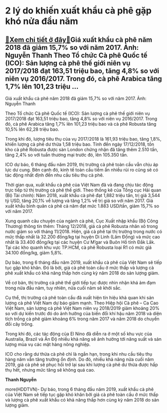 2 lý do khiến xuất khẩu cà phê gặp khó nửa đầu năm
==================================================

[:gift:Xem chi tiết ở đây:gift:](https://hddtvn.com/2-ly-do-khien-xuat-khau-ca-phe-gap-kho-nua-dau-nam/)Giá xuất khẩu cà phê năm 2018 đã giảm 15,7% so với năm 2017. Ảnh: Nguyễn Thanh Theo Tổ chức Cà phê Quốc tế (ICO): Sản lượng cà phê thế giới niên vụ 2017/2018 đạt 163,51 triệu bao, tăng 4,8% so với niên vụ 2016/2017. Trong đó, cà phê Arabica tăng 1,7% lên 101,23 triệu …
-----------------------------------------------------------------------------------------------------------------------------------------------------------------------------------------------------------------------------------------------------------------------------







 






 Giá xuất khẩu cà phê năm 2018 đã giảm 15,7% so với năm 2017. Ảnh: Nguyễn Thanh 



Theo Tổ chức Cà phê Quốc tế (ICO): Sản lượng cà phê thế giới niên vụ 2017/2018 đạt 163,51 triệu bao, tăng 4,8% so với niên vụ 2016/2017. Trong đó, cà phê Arabica tăng 1,7% lên 101,23 triệu bao và cà phê Robusta tăng 10,5% lên 62,28 triệu bao.


 Trong khi đó, lượng tiêu thụ của vụ 2017/2018 là 161,93 triệu bao, tăng 1,8%, khiến lượng cà phê dư thừa 1,58 triệu bao. Tính đến ngày 17/12/2018, tồn kho cà phê Robusta được sàn London chứng nhận đã tăng thêm 2.510 tấn, tăng 2,4% so với tuần thương mại trước đó, lên 105.350 tấn.


 ICO dự báo, 6 tháng đầu năm 2019, thị trường cà phê toàn cầu vẫn chịu áp lực dư cung. Bên cạnh đó, kinh tế toàn cầu tiềm ẩn nhiều rủi ro cũng sẽ có tác động nhất định đến nhu cầu tiêu thụ cà phê.


 Thời gian qua, xuất khẩu cà phê của Việt Nam đã và đang chịu tác động trực tiếp từ thị trường cà phê thế giới. Theo thống kê của Tổng cục Hải quan (Bộ Tài chính): Năm 2018, xuất khẩu cà phê đạt 1,882 triệu tấn, trị giá 3,544 tỷ USD, tăng 20,1% về lượng và tăng 1,2% về trị giá so với năm 2017. Giá xuất khẩu bình quân cà phê cả năm đạt mức 1.883 USD/tấn, giảm 15,7% so với năm 2017.


 Xung quanh câu chuyện của ngành cà phê, Cục Xuất nhập khẩu (Bộ Công Thương) thông tin thêm: Tháng 12/2018, giá cà phê Robusta nhân xô trong nước giảm so với tháng 11/2018. Hiện, giá cà phê tại thị trường trong nước có mức thấp nhất là 32.200 đồng/kg tại huyện Di Linh (Lâm Đồng) và mức cao nhất là 33.400 đồng/kg tại các huyện Cư M’gar và Buôn Hồ tỉnh Đắk Lắk. Tại các kho quanh khu vực TP.HCM, cà phê Robusta loại R1 có mức giá 34.100 đồng/kg, giảm 5,8%.


 Dự báo, trong 6 tháng đầu năm 2019, xuất khẩu cà phê của Việt Nam sẽ tiếp tục gặp khó khăn. Đó là bởi, giá cà phê toàn cầu ở mức thấp và lượng cà phê xuất khẩu có khả năng thấp hơn cùng kỳ năm 2018 do sản lượng giảm.


 Về cơ bản, thị trường cà phê thế giới tiếp tục được nhìn nhận khá ảm đạm trong nửa đầu năm, tuy nhiên, nửa cuối năm sẽ khởi sắc. 


 Cụ thể, thị trường cà phê toàn cầu đã xuất hiện tín hiệu khả quan khi sản lượng cà phê Việt Nam dự báo giảm mạnh. Theo Hiệp hội Cà phê – Ca Cao Việt Nam, sản lượng cà phê Việt Nam niên vụ 2018/2019 giảm khoảng 20% so với dự kiến trước đó do ảnh hưởng của biến đổi khí hậu năm 2018 và diện tích trồng cà phê giảm khoảng 6% trong năm 2017 và năm 2018 do chuyển đổi cây trồng. 


 Trong khi đó, các tác động của El Nino đã diễn ra ở một số khu vực của Australia, Brazil và Ấn Độ nhiều khả năng sẽ ảnh hưởng tới năng suất và sản lượng mùa vụ các mặt hàng nông nghiệp. 


 ICO cho rằng dư thừa cà phê chỉ là ngắn hạn, trong khi nhu cầu tiêu thụ hàng năm vẫn tăng trưởng ổn định. Do đó, nhiều khả năng nửa cuối năm 2019, giá cà phê sẽ phục hồi trở lại sau khi lượng cà phê dư thừa được hấp thụ hết, nhưng mức tăng sẽ không quá cao.






**Thanh Nguyễn**



more(HDDTVN)- Dự báo, trong 6 tháng đầu năm 2019, xuất khẩu cà phê của Việt Nam sẽ tiếp tục gặp khó khăn bởi giá cà phê toàn cầu ở mức thấp và lượng cà phê xuất khẩu có khả năng thấp hơn cùng kỳ năm 2018 do sản lượng giảm.

